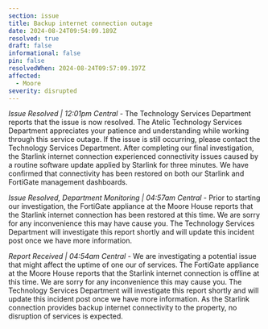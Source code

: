 ```yaml
---
section: issue
title: Backup internet connection outage
date: 2024-08-24T09:54:09.189Z
resolved: true
draft: false
informational: false
pin: false
resolvedWhen: 2024-08-24T09:57:09.197Z
affected:
  - Moore
severity: disrupted
---
```

*Issue Resolved | 12:01pm Central* - The Technology Services Department reports that the issue is now resolved. The Atelic Technology Services Department appreciates your patience and understanding while working through this service outage. If the issue is still occurring, please contact the Technology Services Department. After completing our final investigation, the Starlink internet connection experienced connectivity issues caused by a routine software update applied by Starlink for three minutes. We have confirmed that connectivity has been restored on both our Starlink and FortiGate management dashboards.

*Issue Resolved, Department Monitoring | 04:57am Central* - Prior to starting our investigation, the FortiGate appliance at the Moore House reports that the Starlink internet connection has been restored at this time. We are sorry for any inconvenience this may have cause you. The Technology Services Department will investigate this report shortly and will update this incident post once we have more information.

*Report Received | 04:54am Central* - We are investigating a potential issue that might affect the uptime of one our of services. The FortiGate appliance at the Moore House reports that the Starlink internet connection is offline at this time. We are sorry for any inconvenience this may cause you. The Technology Services Department will investigate this report shortly and will update this incident post once we have more information. As the Starlink connection provides backup internet connectivity to the property, no disruption of services is expected.